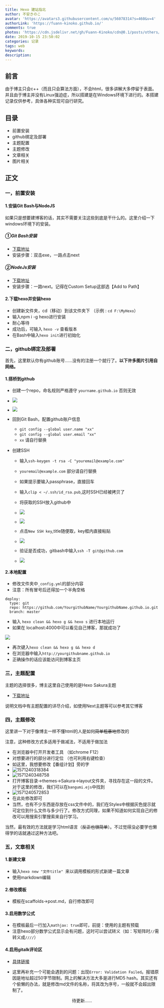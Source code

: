 ```yaml
---
title: Hexo 建站指北
author: 不安きのこ
avatar: 'https://avatars3.githubusercontent.com/u/56078314?s=460&v=4'
authorLink: 'https://fuann-kinoko.github.io/'
comments: true
photos: 'https://cdn.jsdelivr.net/gh/Fuann-Kinoko/cdn@0.1/posts/others/shina.webp'
date: 2019-10-15 23:50:02
categories: 记录
tags: web
keywords:
description:
---
```

## 前言



由于博主只会c++（而且只会算法方面），不会html，很多讲解大多停留于表面。并且由于博主并没有Linux强迫症，所以搭建是在Windows环境下进行的。本搭建记录仅供参考，具体各种实现可自行研究。



## 目录



- 前置安装
- github绑定及部署
- 主题配置
- 主题修改
- 文章相关
- 图片相关



## 正文



### 一，前置安装

#### 1.安装Git Bash与NodeJS

如果只是想要建博客的话，其实不需要关注这些到底是干什么的。这里介绍一下windows环境下的安装。

##### ①Git Bash安装

- [下载地址](https://git-for-windows.github.io/)
- 安装步骤：双击exe，一路点击next

##### ②NodeJs安装

- [下载地址](https://nodejs.org/en/)
- 安装步骤：一路next。记得在Custom Setup这部选【Add to Path】

#### 2.下载hexo并安装hexo

- 创建新文件夹，cd（移动）到该文件夹下  （示例 : ``cd F:\MyHexo``）
- 输入npm i -g hexo进行安装
- 耐心等待
- 成功后，可输入 ``hexo -v`` 查看版本
- 在Bash中输入``hexo init``进行初始化

### 二，github绑定及部署

首先，这里默认你有github账号……没有的注册一个就行了。**以下许多图片引用自网络。**

#### 1.搭桥到github

- 创建一个repo，命名规则严格遵守 ``yourname.github.io`` 否则无效

- ![](https://visugar.oss-cn-shenzhen.aliyuncs.com/article/setuphexo/new-repo.png)

- ![](https://visugar.oss-cn-shenzhen.aliyuncs.com/article/setuphexo/create-repo.png)

- 回到Git Bash，配置github账户信息

  - ``git config --global user.name "xx"``
  - ``git config --global user.email "xx"``
  - ``xx``  请自行替换

- 创建SSH

  - 输入``ssh-keygen -t rsa -C "youremail@example.com"``
  - ``youremail@example.com`` 部分请自行替换
  - 如果提示要输入passphrase，直接回车
  - 输入``clip < ~/.ssh/id_rsa.pub``,这时SSH已经被拷贝了
  - 将获取的SSH放入github中

  - ![](https://visugar.oss-cn-shenzhen.aliyuncs.com/article/setuphexo/settings.png)

  - ![](https://visugar.oss-cn-shenzhen.aliyuncs.com/article/setuphexo/ssh-key.png)
  - 点击``New SSH key``,title随便取，key框内直接粘贴
  - ![](https://i.loli.net/2018/10/17/5bc6aab3bea21.jpg)
  - 验证是否成功，gitbash中输入``ssh -T git@github.com``
  - ![](https://i.loli.net/2018/10/17/5bc6aac1546c4.jpg)

#### 2.本地配置

- 修改文件夹中``_config.yml``的部分内容
- 注意：所有冒号后还得加一个半角空格

```
deploy:
  type: git
  repo: https://github.com/YourgithubName/YourgithubName.github.io.git
  branch: master
```

- 输入 ``hexo clean && hexo g && hexo s`` 进行本地运行
- 如果在 localhost:4000中可以看见自己博客，那就成功了

![](https://i.loli.net/2018/10/17/5bc6aa332c7b8.jpg)

- 再次键入``hexo clean && hexo g && hexo d``
- 在浏览器中输入``http://yourgithubname.github.io``
- 正确操作的话应该能访问到博客主页

### 三，主题配置

主题的选择很多，博主这里自己使用的是Hexo Sakura主题

- [下载地址](https://github.com/honjun/hexo-theme-sakura)

说明文档中有主题配置的详尽介绍，如使用Next主题等可以参考其它博客

### 四，主题修改

这里讲一下对于像博主一样不懂html的人是如何~~简单粗暴地~~修改的

注意，这种修改方式多适用于做减法，不适用于做加法

- 在浏览器中打开开发者工具 （如chrome F12）
- 对想要进行的部分进行定位 （也可利用右键检查）
- 如这里，我想要修改【番组计划】旁的字
- ![1571240318384](https://cdn.jsdelivr.net/gh/Fuann-Kinoko/cdn@0.1/posts/19_10_17/1.png)
- ![1571240348758](https://cdn.jsdelivr.net/gh/Fuann-Kinoko/cdn@0.1/posts/19_10_17/2.png)
- 打开博客目录->themes->Sakura->layout文件夹，寻找存在这一段的文件。对于这里的修改，我们可以在``bangumi.ejs``中找到
- ![1571240572853](https://cdn.jsdelivr.net/gh/Fuann-Kinoko/cdn@0.1/posts/19_10_17/3.png)
- 在此处修改即可
- 当然，也有不少东西是存放在css文件中的，我们在Styles中根据灰色提示就可定位到什么文件与多少行了。修改方式同理，如果不知道如何实现自己的修改可以用搜索引擎搜索来自行学习。

当然，最有效的方法就是学习html语言（~~反正也很简单~~）。不过觉得没必要学也懒得学的话就通过这种方法吧。

### 五，文章相关

#### 1.新建文章

- 输入``hexo new "文件title" ``来以调用模板的形式新建一篇文章
- 使用markdown编辑

#### 2.修改模板

- 模板在scaffolds->post.md，自行修改即可

#### 3.启用数学公式

- 在模板最后一行加入``mathjax: true``即可，前提：使用的主题有预载
- 注意hexo部分数学公式显示会有问题，这时可以尝试转义（如：写矩阵时``//``需转义成``////``）

#### 4.启用gitalk评论区

- [具体链接](https://yremp.live/hexo-sakura-install-gitalk/)

- 这里再补充一个可能会遇到的问题：出现``Error: Validation Failed``。报错原因是地址超过50字节限制。网上的解决方法大多是进行MD5 hash。其实还有个偷懒的办法，就是修改md文件的名称，将其改为序号，一般就不会超出限制了。





<center>待更新……</center>
